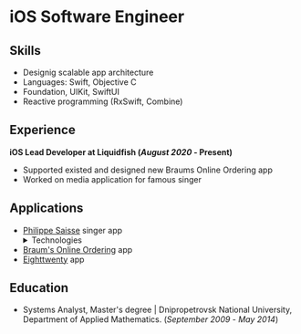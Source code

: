 # iOS Software Engineer

## Skills
- Designig scalable app architecture
- Languages: Swift, Objective C
- Foundation, UIKit, SwiftUI
- Reactive programming (RxSwift, Combine)

## Experience

**iOS Lead Developer at Liquidfish (_August 2020_ - Present)**
- Supported existed and designed new Braums Online Ordering app
- Worked on media application for famous singer

## Applications
- [Philippe Saisse](https://apps.apple.com/us/app/philippe-saisse/id6444134222) singer app
  <details>
    <summary>Technologies</summary>
    Social media applications developed with SwiftUI, Flat Buffers, AVPlayer, SPM
  </details>
- [Braum's Online Ordering](https://apps.apple.com/us/app/braums-fresh-market/id1487529137?platform=iphone) app
- [Eighttwenty](https://apps.apple.com/us/app/eighttwenty/id1604773519) app

## Education
- Systems Analyst, Master's degree | Dnipropetrovsk National University, Department of Applied Mathematics. (_September 2009_ - _May 2014_)

